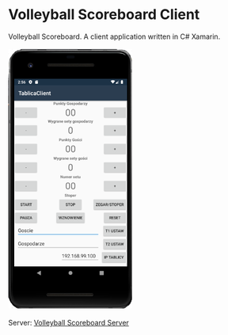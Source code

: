 # Volleyball Scoreboard Client
Volleyball Scoreboard. A client application written in C# Xamarin.
<br><br>
<img src="appcl.png" width="250">
<br><br>
Server:
<a href="https://github.com/xselthor/SVolleyballSportsBoardServer">Volleyball Scoreboard Server</a>
